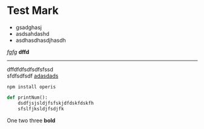 # Test Mark 
- gsadghasj
- asdsahdashd
- asdhasdhasdjhasdh

*fgfg*
**dffd**
***
dffdfdfsdfsdfsfssd
<br>
sfdfsdfsdf
<u>adasdads</u>

``npm install operis``

``` python
def printNum():
    dsdfjsjsldjfsfskjdfdskfdskfh
    sfslfjksldjfsdjfk
```
One two three **bold** 
 